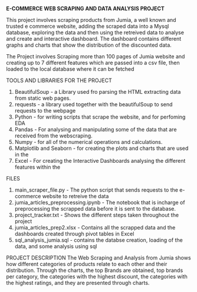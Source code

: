 **E-COMMERCE WEB SCRAPING AND DATA ANALYSIS PROJECT**

This project involves scraping products from Jumia, a well known and trusted e commerce website, adding the scraped data into a Mysql database, exploring the data and then using the retreived data to analyse and create and interactive dashboard. The dashboard contains different graphs and charts that show the distribution of the discounted data. 

The Project involves Scraping more than 100 pages of Jumia website and creating up to 7 different features which are passed into a csv file, then loaded to the local database where it can be fetched

TOOLS AND LIBRARIES FOR THE PROJECT 
1. BeautifulSoup - a Library used fro parsing the HTML extracting data from static web pages.
2. requests - a library used together with the beautifulSoup to send requests to the webpage
3. Python - for writing scripts that scrape the website, and for perfoming EDA
4. Pandas - For analysing and manipulating some of the data that are received from the webscraping.
5. Numpy - for all of the numerical operations and calculations.
6. Matplotlib and Seaborn - for creating the plots and charts that are used in the
7. Excel - For creating the Interactive Dashboards analysing the different features within the 

FILES 
1. main_scraper_file.py - The python script that sends requests to the e-commerce website to retreive the data
2. jumia_articles_preprocessing.ipynb - The notebook that is incharge of preprocessing the scrapped data before it is sent to the database.
3. project_tracker.txt - Shows the different steps taken throughout the project
4. jumia_articles_prep2.xlsx - Contains all the scrapped data and the dashboards created through pivot tables in Excel 
5. sql_analysis_jumia.sql - contains the databse creation, loading of the data, and some analysis using sql 

PROJECT DESCRIPTION
The Web Scraping and Analysis from Jumia shows how different categories of products relate to each other and their distribution. Through the charts, the top Brands are obtained, top brands per category, the categories with the highest discount, the categories with the highest ratings, and they are presented through charts.